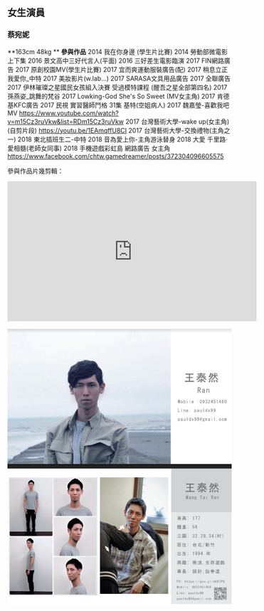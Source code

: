 ## 女生演員

### 蔡宛妮
**163cm  48kg **
**參與作品**
2014 我在你身邊 (學生片比賽)
2014 勞動部微電影上下集
2016 景文高中三好代言人(平面)
2016 三好差生電影臨演
2017 FIN網路廣告
2017 原創校園MV(學生片比賽)
2017 宜而爽運動服裝廣告(配)
2017 稍息立正我愛你_中特
2017 美妝影片(w.lab...)
2017 SARASA文具用品廣告
2017 全聯廣告
2017 伊林璀璨之星國民女孩組入決賽
受過模特課程 (醒吾之星全部第四名)
2017 孫燕姿_跳舞的梵谷
2017 Lowking-God She's So Sweet (MV女主角)
2017 肯德基KFC廣告
2017 民視 實習醫師鬥格 31集 基特(空姐病人)
2017 魏嘉瑩-喜歡我吧MV https://www.youtube.com/watch?v=m15Cz3ruVkw&list=RDm15Cz3ruVkw 2017 台灣藝術大學-wake up(女主角)(自剪片段) https://youtu.be/1EAmqffU8CI
2017 台灣藝術大學-交換禮物(主角之一)
2018 東北插班生二-中特
2018 音為愛上你-主角游泳替身
2018 大愛 千里路·愛相髓(老師女同事)
2018 手機遊戲彩虹島 網路廣告 女主角 https://www.facebook.com/chtw.gamedreamer/posts/372304096605575 

參與作品片幾剪輯：
<iframe width="560" height="315" src="https://www.youtube.com/embed/1EAmqffU8CI" frameborder="0" allow="autoplay; encrypted-media" allowfullscreen></iframe>

![Image](./ran/ran01.jpg)
